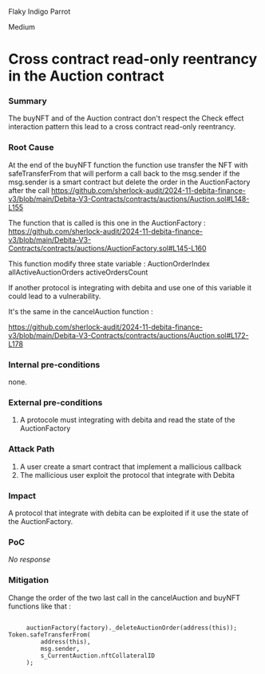 Flaky Indigo Parrot

Medium

# Cross contract read-only reentrancy in the Auction contract

### Summary

The buyNFT and of the Auction contract don't respect the Check effect interaction pattern this lead to a cross contract read-only reentrancy.

### Root Cause

At the end of the buyNFT function the function use transfer the NFT with safeTransferFrom that will perform a call back to the msg.sender if the msg.sender is a smart contract but delete the order in the AuctionFactory after the call
https://github.com/sherlock-audit/2024-11-debita-finance-v3/blob/main/Debita-V3-Contracts/contracts/auctions/Auction.sol#L148-L155

The function that is called is this one in the AuctionFactory : 
https://github.com/sherlock-audit/2024-11-debita-finance-v3/blob/main/Debita-V3-Contracts/contracts/auctions/AuctionFactory.sol#L145-L160

This function modify three state variable : 
 AuctionOrderIndex 
allActiveAuctionOrders 
activeOrdersCount

If another protocol is integrating with debita and use one of this variable it could lead to a vulnerability.

It's the same in the cancelAuction function : 

https://github.com/sherlock-audit/2024-11-debita-finance-v3/blob/main/Debita-V3-Contracts/contracts/auctions/Auction.sol#L172-L178

### Internal pre-conditions

none.

### External pre-conditions

1. A protocole must integrating with debita and read the state of the AuctionFactory

### Attack Path

1. A user create a smart contract that implement a mallicious callback
2. The mallicious user exploit the protocol that integrate with Debita

### Impact

A protocol that integrate with debita can be exploited if it use the state of the AuctionFactory.

### PoC

_No response_

### Mitigation

   Change the order of the two last call in the cancelAuction and buyNFT functions like that :
   ```solidity
   
        auctionFactory(factory)._deleteAuctionOrder(address(this));
 Token.safeTransferFrom(
            address(this),
            msg.sender,
            s_CurrentAuction.nftCollateralID
        );


```